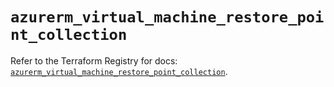 # `azurerm_virtual_machine_restore_point_collection`

Refer to the Terraform Registry for docs: [`azurerm_virtual_machine_restore_point_collection`](https://registry.terraform.io/providers/hashicorp/azurerm/4.29.0/docs/resources/virtual_machine_restore_point_collection).
